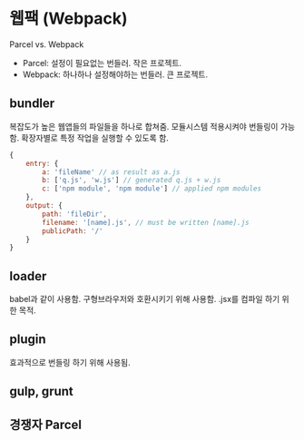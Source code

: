 웹팩 (Webpack)
====


Parcel vs. Webpack<br />
* Parcel: 설정이 필요없는 번들러. 작은 프로젝트.
* Webpack: 하나하나 설정해야하는 번들러. 큰 프로젝트.

## bundler
복잡도가 높은 웹앱들의 파일들을 하나로 합쳐줌. 모듈시스템 적용시켜야 번들링이 가능함. 확장자별로 특정 작업을 실행할 수 있도록 함.   

```javascript
{
    entry: {
        a: 'fileName' // as result as a.js
        b: ['q.js', 'w.js'] // generated q.js + w.js
        c: ['npm module', 'npm module'] // applied npm modules 
    },
    output: {
        path: 'fileDir',
        filename: '[name].js', // must be written [name].js
        publicPath: '/'
    }
}
```

## loader
babel과 같이 사용함. 구형브라우저와 호환시키기 위해 사용함. .jsx를 컴파일 하기 위한 목적.

## plugin
효과적으로 번들링 하기 위해 사용됨. 

## gulp, grunt
## 경쟁자 Parcel